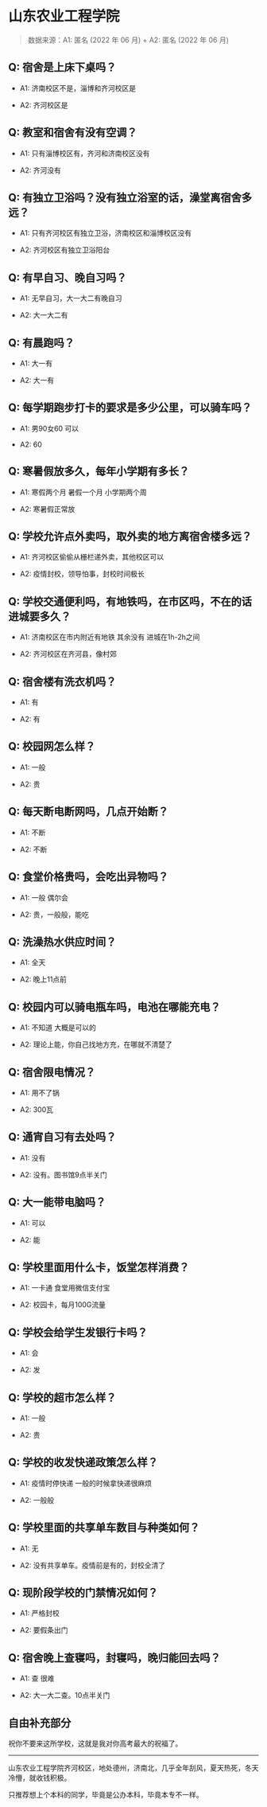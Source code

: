 # 山东农业工程学院

> 数据来源：A1: 匿名 (2022 年 06 月) + A2: 匿名 (2022 年 06 月)

## Q: 宿舍是上床下桌吗？

- A1: 济南校区不是，淄博和齐河校区是

- A2: 齐河校区是

## Q: 教室和宿舍有没有空调？

- A1: 只有淄博校区有，齐河和济南校区没有

- A2: 齐河没有

## Q: 有独立卫浴吗？没有独立浴室的话，澡堂离宿舍多远？

- A1: 只有齐河校区有独立卫浴，济南校区和淄博校区没有

- A2: 齐河校区有独立卫浴阳台

## Q: 有早自习、晚自习吗？

- A1: 无早自习，大一大二有晚自习

- A2: 大一大二有

## Q: 有晨跑吗？

- A1: 大一有

- A2: 大一有

## Q: 每学期跑步打卡的要求是多少公里，可以骑车吗？

- A1: 男90女60 可以

- A2: 60

## Q: 寒暑假放多久，每年小学期有多长？

- A1: 寒假两个月 暑假一个月 小学期两个周

- A2: 寒暑假正常放

## Q: 学校允许点外卖吗，取外卖的地方离宿舍楼多远？

- A1: 齐河校区偷偷从栅栏递外卖，其他校区可以

- A2: 疫情封校，领导怕事，封校时间极长

## Q: 学校交通便利吗，有地铁吗，在市区吗，不在的话进城要多久？

- A1: 济南校区在市内附近有地铁 其余没有 进城在1h-2h之间

- A2: 齐河校区在齐河县，像村郊

## Q: 宿舍楼有洗衣机吗？

- A1: 有

- A2: 有

## Q: 校园网怎么样？

- A1: 一般

- A2: 贵

## Q: 每天断电断网吗，几点开始断？

- A1: 不断

- A2: 不断

## Q: 食堂价格贵吗，会吃出异物吗？

- A1: 一般 偶尔会

- A2: 贵，一般般，能吃

## Q: 洗澡热水供应时间？

- A1: 全天

- A2: 晚上11点前

## Q: 校园内可以骑电瓶车吗，电池在哪能充电？

- A1: 不知道 大概是可以的

- A2: 理论上能，你自己找地方充，在哪就不清楚了

## Q: 宿舍限电情况？

- A1: 用不了锅

- A2: 300瓦

## Q: 通宵自习有去处吗？

- A1: 没有

- A2: 没有。图书馆9点半关门

## Q: 大一能带电脑吗？

- A1: 可以

- A2: 能

## Q: 学校里面用什么卡，饭堂怎样消费？

- A1: 一卡通 食堂用微信支付宝

- A2: 校园卡，每月100G流量

## Q: 学校会给学生发银行卡吗？

- A1: 会

- A2: 发

## Q: 学校的超市怎么样？

- A1: 一般

- A2: 贵

## Q: 学校的收发快递政策怎么样？

- A1: 疫情时停快递 一般的时候拿快递很麻烦

- A2: 一般般

## Q: 学校里面的共享单车数目与种类如何？

- A1: 无

- A2: 没有共享单车。疫情前是有的，封校全清了

## Q: 现阶段学校的门禁情况如何？

- A1: 严格封校

- A2: 要假条出门

## Q: 宿舍晚上查寝吗，封寝吗，晚归能回去吗？

- A1: 查 很难

- A2: 大一大二查。10点半关门

## 自由补充部分

祝你不要来这所学校，这就是我对你高考最大的祝福了。

***

山东农业工程学院齐河校区，地处德州，济南北，几乎全年刮风，夏天热死，冬天冷懵，就收钱积极。

只推荐想上个本科的同学，毕竟是公办本科，毕竟本专不一样。